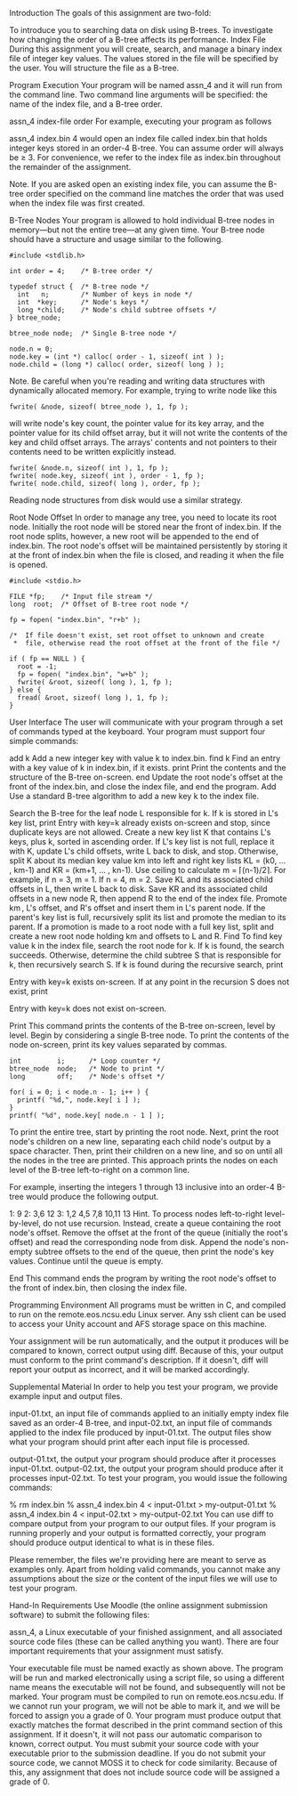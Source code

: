 Introduction
The goals of this assignment are two-fold:

To introduce you to searching data on disk using B-trees.
To investigate how changing the order of a B-tree affects its performance.
Index File
During this assignment you will create, search, and manage a binary index file of integer key values. The values stored in the file will be specified by the user. You will structure the file as a B-tree.

Program Execution
Your program will be named assn_4 and it will run from the command line. Two command line arguments will be specified: the name of the index file, and a B-tree order.

assn_4 index-file order
For example, executing your program as follows

assn_4 index.bin 4
would open an index file called index.bin that holds integer keys stored in an order-4 B-tree. You can assume order will always be ≥ 3. For convenience, we refer to the index file as index.bin throughout the remainder of the assignment.

Note. If you are asked open an existing index file, you can assume the B-tree order specified on the command line matches the order that was used when the index file was first created.

B-Tree Nodes
Your program is allowed to hold individual B-tree nodes in memory—but not the entire tree—at any given time. Your B-tree node should have a structure and usage similar to the following.

```
#include <stdlib.h>

int order = 4;    /* B-tree order */

typedef struct {  /* B-tree node */
  int   n;        /* Number of keys in node */
  int  *key;      /* Node's keys */
  long *child;    /* Node's child subtree offsets */
} btree_node;

btree_node node;  /* Single B-tree node */

node.n = 0;
node.key = (int *) calloc( order - 1, sizeof( int ) );
node.child = (long *) calloc( order, sizeof( long ) );
```
Note. Be careful when you're reading and writing data structures with dynamically allocated memory. For example, trying to write node like this

```
fwrite( &node, sizeof( btree_node ), 1, fp );
```
will write node's key count, the pointer value for its key array, and the pointer value for its child offset array, but it will not write the contents of the key and child offset arrays. The arrays' contents and not pointers to their contents need to be written explicitly instead.

```
fwrite( &node.n, sizeof( int ), 1, fp );
fwrite( node.key, sizeof( int ), order - 1, fp );
fwrite( node.child, sizeof( long ), order, fp );
```
Reading node structures from disk would use a similar strategy.

Root Node Offset
In order to manage any tree, you need to locate its root node. Initially the root node will be stored near the front of index.bin. If the root node splits, however, a new root will be appended to the end of index.bin. The root node's offset will be maintained persistently by storing it at the front of index.bin when the file is closed, and reading it when the file is opened.

```
#include <stdio.h>

FILE *fp;    /* Input file stream */
long  root;  /* Offset of B-tree root node */

fp = fopen( "index.bin", "r+b" );

/*  If file doesn't exist, set root offset to unknown and create
 *  file, otherwise read the root offset at the front of the file */

if ( fp == NULL ) {
  root = -1;
  fp = fopen( "index.bin", "w+b" );
  fwrite( &root, sizeof( long ), 1, fp );
} else {
  fread( &root, sizeof( long ), 1, fp );
}
```
User Interface
The user will communicate with your program through a set of commands typed at the keyboard. Your program must support four simple commands:

add k
Add a new integer key with value k to index.bin.
find k
Find an entry with a key value of k in index.bin, if it exists.
print
Print the contents and the structure of the B-tree on-screen.
end
Update the root node's offset at the front of the index.bin, and close the index file, and end the program.
Add
Use a standard B-tree algorithm to add a new key k to the index file.

Search the B-tree for the leaf node L responsible for k. If k is stored in L's key list, print
Entry with key=k already exists
on-screen and stop, since duplicate keys are not allowed.
Create a new key list K that contains L's keys, plus k, sorted in ascending order.
If L's key list is not full, replace it with K, update L's child offsets, write L back to disk, and stop.
Otherwise, split K about its median key value km into left and right key lists KL = (k0, ... , km-1) and KR = (km+1, ... , kn-1). Use ceiling to calculate m = ⌈(n-1)/2⌉. For example, if n = 3, m = 1. If n = 4, m = 2.
Save KL and its associated child offsets in L, then write L back to disk.
Save KR and its associated child offsets in a new node R, then append R to the end of the index file.
Promote km , L's offset, and R's offset and insert them in L's parent node. If the parent's key list is full, recursively split its list and promote the median to its parent.
If a promotion is made to a root node with a full key list, split and create a new root node holding km and offsets to L and R.
Find
To find key value k in the index file, search the root node for k. If k is found, the search succeeds. Otherwise, determine the child subtree S that is responsible for k, then recursively search S. If k is found during the recursive search, print

Entry with key=k exists
on-screen. If at any point in the recursion S does not exist, print

Entry with key=k does not exist
on-screen.

Print
This command prints the contents of the B-tree on-screen, level by level. Begin by considering a single B-tree node. To print the contents of the node on-screen, print its key values separated by commas.

```
int         i;      /* Loop counter */
btree_node  node;   /* Node to print */
long        off;    /* Node's offset */

for( i = 0; i < node.n - 1; i++ ) {
  printf( "%d,", node.key[ i ] );
}
printf( "%d", node.key[ node.n - 1 ] );
```
To print the entire tree, start by printing the root node. Next, print the root node's children on a new line, separating each child node's output by a space character. Then, print their children on a new line, and so on until all the nodes in the tree are printed. This approach prints the nodes on each level of the B-tree left-to-right on a common line.

For example, inserting the integers 1 through 13 inclusive into an order-4 B-tree would produce the following output.


 1: 9
 2: 3,6 12
 3: 1,2 4,5 7,8 10,11 13
Hint. To process nodes left-to-right level-by-level, do not use recursion. Instead, create a queue containing the root node's offset. Remove the offset at the front of the queue (initially the root's offset) and read the corresponding node from disk. Append the node's non-empty subtree offsets to the end of the queue, then print the node's key values. Continue until the queue is empty.

End
This command ends the program by writing the root node's offset to the front of index.bin, then closing the index file.

Programming Environment
All programs must be written in C, and compiled to run on the remote.eos.ncsu.edu Linux server. Any ssh client can be used to access your Unity account and AFS storage space on this machine.

Your assignment will be run automatically, and the output it produces will be compared to known, correct output using diff. Because of this, your output must conform to the print command's description. If it doesn't, diff will report your output as incorrect, and it will be marked accordingly.

Supplemental Material
In order to help you test your program, we provide example input and output files.

input-01.txt, an input file of commands applied to an initially empty index file saved as an order-4 B-tree, and
input-02.txt, an input file of commands applied to the index file produced by input-01.txt.
The output files show what your program should print after each input file is processed.

output-01.txt, the output your program should produce after it processes input-01.txt.
output-02.txt, the output your program should produce after it processes input-02.txt.
To test your program, you would issue the following commands:


% rm index.bin
% assn_4 index.bin 4 < input-01.txt > my-output-01.txt
% assn_4 index.bin 4 < input-02.txt > my-output-02.txt
You can use diff to compare output from your program to our output files. If your program is running properly and your output is formatted correctly, your program should produce output identical to what is in these files.

Please remember, the files we're providing here are meant to serve as examples only. Apart from holding valid commands, you cannot make any assumptions about the size or the content of the input files we will use to test your program.

Hand-In Requirements
Use Moodle (the online assignment submission software) to submit the following files:

assn_4, a Linux executable of your finished assignment, and
all associated source code files (these can be called anything you want).
There are four important requirements that your assignment must satisfy.

Your executable file must be named exactly as shown above. The program will be run and marked electronically using a script file, so using a different name means the executable will not be found, and subsequently will not be marked.
Your program must be compiled to run on remote.eos.ncsu.edu. If we cannot run your program, we will not be able to mark it, and we will be forced to assign you a grade of 0.
Your program must produce output that exactly matches the format described in the print command section of this assignment. If it doesn't, it will not pass our automatic comparison to known, correct output.
You must submit your source code with your executable prior to the submission deadline. If you do not submit your source code, we cannot MOSS it to check for code similarity. Because of this, any assignment that does not include source code will be assigned a grade of 0.
